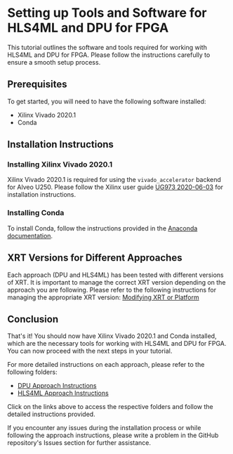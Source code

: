 # Setting up Tools and Software for HLS4ML and DPU for FPGA

This tutorial outlines the software and tools required for working with HLS4ML and DPU for FPGA. Please follow the instructions carefully to ensure a smooth setup process.

## Prerequisites

To get started, you will need to have the following software installed:

- Xilinx Vivado 2020.1
- Conda

## Installation Instructions

### Installing Xilinx Vivado 2020.1

Xilinx Vivado 2020.1 is required for using the `vivado_accelerator` backend for Alveo U250. Please follow the Xilinx user guide [UG973 2020-06-03](https://docs.xilinx.com/v/u/2020.1-English/ug973-vivado-release-notes-install-license) for installation instructions.

### Installing Conda

To install Conda, follow the instructions provided in the [Anaconda documentation](https://docs.anaconda.com/free/anaconda/install/linux/).

## XRT Versions for Different Approaches

Each approach (DPU and HLS4ML) has been tested with different versions of XRT. It is important to manage the correct XRT version depending on the approach you are following. Please refer to the following instructions for managing the appropriate XRT version: [Modifying XRT or Platform](https://xilinx.github.io/Alveo-Cards/master/debugging/build/html/docs/modifying-xrt-platform.html)

## Conclusion

That's it! You should now have Xilinx Vivado 2020.1 and Conda installed, which are the necessary tools for working with HLS4ML and DPU for FPGA. You can now proceed with the next steps in your tutorial.

For more detailed instructions on each approach, please refer to the following folders:

- [DPU Approach Instructions]()
- [HLS4ML Approach Instructions]()

Click on the links above to access the respective folders and follow the detailed instructions provided.

If you encounter any issues during the installation process or while following the approach instructions, please write a problem in the GitHub repository's Issues section for further assistance.
